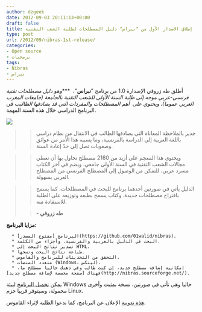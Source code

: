 ```yaml
---
author: dzgeek
date: 2012-09-03 20:11:13+00:00
draft: false
title: إطلاق الاصدار الأول من "نبراس" دليل المصطلحات لطلبة الشعب التقنية
type: post
url: /2012/09/nibras-1st-release/
categories:
- Open source
- برمجيات
tags:
- Nibras
- نبراس
---
```


أطلق طه زروقي الإصدارة 1.0 من برنامج "**نبراس**"،  ****وهو دليل مصطلحات تقنية فرنسي-عربي موجه إلى طلبة السنة الأولى للشعب التقنية بالجامعة (جامعات المغرب العربي عموما)، ويحتوي على  أهم المصطلحات والمفردات التي قد يصادفها الطالب*ب في البرنامج الدراسي خلال هذه السنة المهمة.

[![](http://www.it-scoop.com/wp-content/uploads/2012/09/nibras.png)
](http://www.it-scoop.com/wp-content/uploads/2012/09/nibras.png)


<blockquote>

> 
> جدير بالملاحظة المعاناة التي يصادفها الطالب في الانتقال من نظام دراسي باللغة العربية إلى الدراسة بالفرنسية، وما يسببه هذا الأمر من عوائق وصعوبات تصل إلى حدّ إعادة السنة.
> 
> 
</blockquote>




<blockquote>

> 
> ويحتوي هذا المعجم على أزيد من 2160 مصطلح نحاول بها أن نغطي مجالات الشعب التقنية في السنة الأولى جامعي. ويضم في آخر الكتاب مسرد عربي، للتمكن من الوصول إلى المصطلح الفرنسي من المصطلح العربي بسهولة.
> 
> 
</blockquote>




<blockquote>

> 
> الدليل يأتي في صورتين أحدهما برنامج للبحث في المصطلحات، كما يسمح باقتراح مصطلحات جديدة. وكتاب يسمح بطبعه وتوزيعه على الطلبة للاستفادة منه.
> 
> 

> 
> **- طه زروقي**
> 
> 
</blockquote>




**مزايا البرنامج:**






	  * البرنامج [مفتوح المصدر](https://github.com/01walid/nibras).
	  * البحث في الدليل بالعربية والفرنسية، وأجزاء من الكلمة.
	  * تصدير نتائج البحث إلى HTML.
	  * طباعة نتائج البحث ونسخها.
	  * التحقق من التحديثات للبرنامج والقاموس.
	  * متعدد المنصات (Windows، لينكس).
	  * إمكانية إضافة مصطلح جديد، إن كنت طالب وفي ذهنك حاليا مصطلح ما، فهناك [صفحة مخصصة لإضافة مصطلح جديد](http://nibras.sourceforge.net/).

يمكن [تحميل البرنامج](http://sourceforge.net/projects/nibras/) لبيئة Windows حاليا وهي تأتي في صورتين، نسخة بمثبت وأخرى محمولة، وسيتوفر قريبا حزم Linux.

[هذه تدوينة](http://tahadz.wordpress.com/2012/09/03/%D9%86%D8%A8%D8%B1%D8%A7%D8%B3-%D8%AF%D9%84%D9%8A%D9%84-%D8%A7%D9%84%D9%85%D8%B5%D8%B7%D9%84%D8%AD%D8%A7%D8%AA-%D8%A7%D9%84%D8%AA%D9%82%D9%86%D9%8A%D8%A9/) الإعلان عن البرنامج، كما ندعوا الطلبة لإثراء القاموس.
